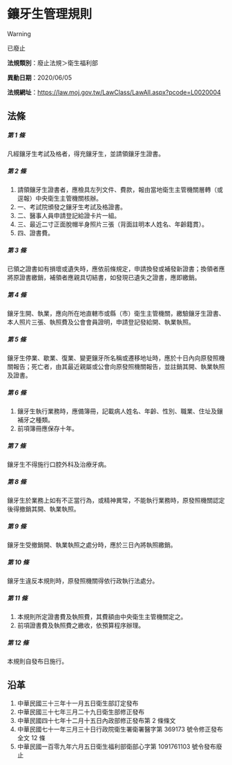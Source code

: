 # 鑲牙生管理規則
> [!WARNING]
> 已廢止

**法規類別**：廢止法規＞衛生福利部

**異動日期**：2020/06/05  

**法規網址**：https://law.moj.gov.tw/LawClass/LawAll.aspx?pcode=L0020004



## 法條
##### 第 1 條
凡經鑲牙生考試及格者，得充鑲牙生，並請領鑲牙生證書。

##### 第 2 條
1. 請領鑲牙生證書者，應檢具左列文件、費款，報由當地衛生主管機關層轉（或逕報）中央衛生主管機關核辦。
1. 一、考試院頒發之鑲牙生考試及格證書。
1. 二、醫事人員申請登記給證卡片一組。
1. 三、最近二寸正面脫帽半身照片三張（背面註明本人姓名、年齡籍貫）。
1. 四、證書費。

##### 第 3 條
已領之證書如有損壞或遺失時，應依前條規定，申請換發或補發新證書；換領者應將原證書繳銷，補領者應親具切結書，如發現已遺失之證書，應即繳銷。

##### 第 4 條
鑲牙生開、執業，應向所在地直轄市或縣（市）衛生主管機關，繳驗鑲牙生證書、本人照片三張、執照費及公會會員證明，申請登記發給開、執業執照。

##### 第 5 條
鑲牙生停業、歇業、復業、變更鑲牙所名稱或遷移地址時，應於十日內向原發照機關報告；死亡者，由其最近親屬或公會向原發照機關報告，並註銷其開、執業執照及證書。

##### 第 6 條
1. 鑲牙生執行業務時，應備簿冊，記載病人姓名、年齡、性別、職業、住址及鑲補牙之種類。
1. 前項簿冊應保存十年。

##### 第 7 條
鑲牙生不得施行口腔外科及治療牙病。

##### 第 8 條
鑲牙生於業務上如有不正當行為，或精神異常，不能執行業務時，原發照機關認定後得撤銷其開、執業執照。

##### 第 9 條
鑲牙生受撤銷開、執業執照之處分時，應於三日內將執照繳銷。

##### 第 10 條
鑲牙生違反本規則時，原發照機關得依行政執行法處分。

##### 第 11 條
1. 本規則所定證書費及執照費，其費額由中央衛生主管機關定之。
1. 前項證書費及執照費之繳收，依預算程序辦理。

##### 第 12 條
本規則自發布日施行。

## 沿革
1. 中華民國三十三年十一月五日衛生部訂定發布
1. 中華民國三十七年三月二十九日衛生部修正發布
1. 中華民國四十七年十二月十五日內政部修正發布第 2 條條文
1. 中華民國七十一年三月三十日行政院衛生署衛署醫字第 369173 號令修正發布全文 12 條
1. 中華民國一百零九年六月五日衛生福利部衛部心字第 1091761103 號令發布廢止
